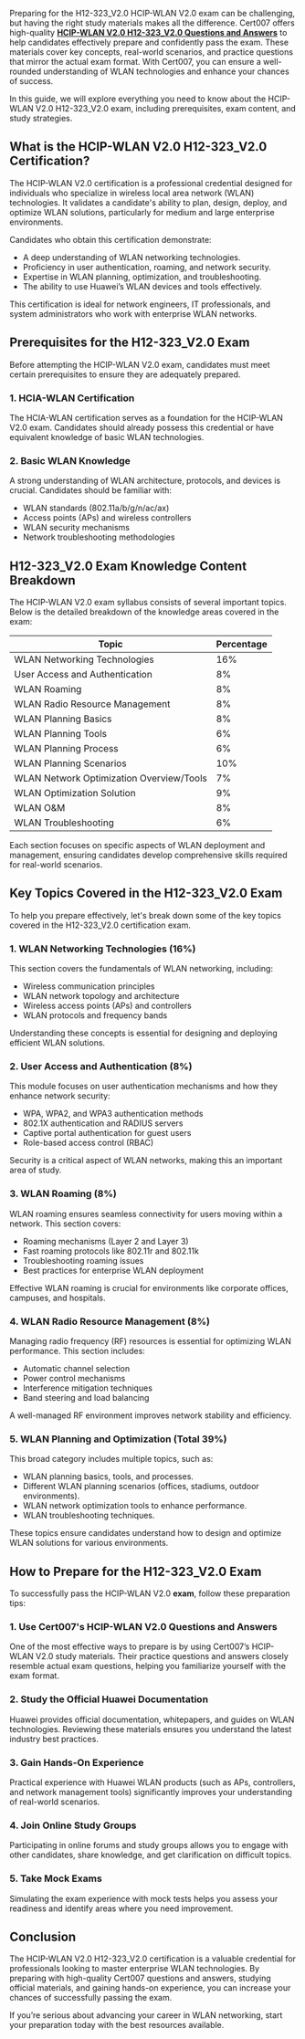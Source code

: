 Preparing for the H12-323_V2.0 HCIP-WLAN V2.0 exam can be challenging, but having the right study materials makes all the difference. Cert007 offers high-quality [**HCIP-WLAN V2.0 H12-323_V2.0 Questions and Answers**](https://www.cert007.com/exam/h12-323_v2-0/) to help candidates effectively prepare and confidently pass the exam. These materials cover key concepts, real-world scenarios, and practice questions that mirror the actual exam format. With Cert007, you can ensure a well-rounded understanding of WLAN technologies and enhance your chances of success.

In this guide, we will explore everything you need to know about the HCIP-WLAN V2.0 H12-323_V2.0 exam, including prerequisites, exam content, and study strategies.

## **What is the HCIP-WLAN V2.0 H12-323_V2.0 Certification?**

The HCIP-WLAN V2.0 certification is a professional credential designed for individuals who specialize in wireless local area network (WLAN) technologies. It validates a candidate's ability to plan, design, deploy, and optimize WLAN solutions, particularly for medium and large enterprise environments.

Candidates who obtain this certification demonstrate:

- A deep understanding of WLAN networking technologies.
- Proficiency in user authentication, roaming, and network security.
- Expertise in WLAN planning, optimization, and troubleshooting.
- The ability to use Huawei’s WLAN devices and tools effectively.

This certification is ideal for network engineers, IT professionals, and system administrators who work with enterprise WLAN networks.

## **Prerequisites for the H12-323_V2.0 Exam**

Before attempting the HCIP-WLAN V2.0 exam, candidates must meet certain prerequisites to ensure they are adequately prepared.

### **1. HCIA-WLAN Certification**

The HCIA-WLAN certification serves as a foundation for the HCIP-WLAN V2.0 exam. Candidates should already possess this credential or have equivalent knowledge of basic WLAN technologies.

### **2. Basic WLAN Knowledge**

A strong understanding of WLAN architecture, protocols, and devices is crucial. Candidates should be familiar with:

- WLAN standards (802.11a/b/g/n/ac/ax)
- Access points (APs) and wireless controllers
- WLAN security mechanisms
- Network troubleshooting methodologies

## **H12-323_V2.0 Exam Knowledge Content Breakdown**

The HCIP-WLAN V2.0 exam syllabus consists of several important topics. Below is the detailed breakdown of the knowledge areas covered in the exam:

| **Topic** | **Percentage** |
| --- | --- |
| WLAN Networking Technologies | 16% |
| User Access and Authentication | 8% |
| WLAN Roaming | 8% |
| WLAN Radio Resource Management | 8% |
| WLAN Planning Basics | 8% |
| WLAN Planning Tools | 6% |
| WLAN Planning Process | 6% |
| WLAN Planning Scenarios | 10% |
| WLAN Network Optimization Overview/Tools | 7% |
| WLAN Optimization Solution | 9% |
| WLAN O&M | 8% |
| WLAN Troubleshooting | 6% |

Each section focuses on specific aspects of WLAN deployment and management, ensuring candidates develop comprehensive skills required for real-world scenarios.

## **Key Topics Covered in the H12-323_V2.0 Exam**

To help you prepare effectively, let's break down some of the key topics covered in the H12-323_V2.0 certification exam.

### **1. WLAN Networking Technologies (16%)**

This section covers the fundamentals of WLAN networking, including:

- Wireless communication principles
- WLAN network topology and architecture
- Wireless access points (APs) and controllers
- WLAN protocols and frequency bands

Understanding these concepts is essential for designing and deploying efficient WLAN solutions.

### **2. User Access and Authentication (8%)**

This module focuses on user authentication mechanisms and how they enhance network security:

- WPA, WPA2, and WPA3 authentication methods
- 802.1X authentication and RADIUS servers
- Captive portal authentication for guest users
- Role-based access control (RBAC)

Security is a critical aspect of WLAN networks, making this an important area of study.

### **3. WLAN Roaming (8%)**

WLAN roaming ensures seamless connectivity for users moving within a network. This section covers:

- Roaming mechanisms (Layer 2 and Layer 3)
- Fast roaming protocols like 802.11r and 802.11k
- Troubleshooting roaming issues
- Best practices for enterprise WLAN deployment

Effective WLAN roaming is crucial for environments like corporate offices, campuses, and hospitals.

### **4. WLAN Radio Resource Management (8%)**

Managing radio frequency (RF) resources is essential for optimizing WLAN performance. This section includes:

- Automatic channel selection
- Power control mechanisms
- Interference mitigation techniques
- Band steering and load balancing

A well-managed RF environment improves network stability and efficiency.

### **5. WLAN Planning and Optimization (Total 39%)**

This broad category includes multiple topics, such as:

- WLAN planning basics, tools, and processes.
- Different WLAN planning scenarios (offices, stadiums, outdoor environments).
- WLAN network optimization tools to enhance performance.
- WLAN troubleshooting techniques.

These topics ensure candidates understand how to design and optimize WLAN solutions for various environments.

## **How to Prepare for the H12-323_V2.0 Exam**

To successfully pass the HCIP-WLAN V2.0 **exam**, follow these preparation tips:

### **1. Use Cert007's HCIP-WLAN V2.0 Questions and Answers**

One of the most effective ways to prepare is by using Cert007’s HCIP-WLAN V2.0 study materials. Their practice questions and answers closely resemble actual exam questions, helping you familiarize yourself with the exam format.

### **2. Study the Official Huawei Documentation**

Huawei provides official documentation, whitepapers, and guides on WLAN technologies. Reviewing these materials ensures you understand the latest industry best practices.

### **3. Gain Hands-On Experience**

Practical experience with Huawei WLAN products (such as APs, controllers, and network management tools) significantly improves your understanding of real-world scenarios.

### **4. Join Online Study Groups**

Participating in online forums and study groups allows you to engage with other candidates, share knowledge, and get clarification on difficult topics.

### **5. Take Mock Exams**

Simulating the exam experience with mock tests helps you assess your readiness and identify areas where you need improvement.

## **Conclusion**

The HCIP-WLAN V2.0 H12-323_V2.0 certification is a valuable credential for professionals looking to master enterprise WLAN technologies. By preparing with high-quality Cert007 questions and answers, studying official materials, and gaining hands-on experience, you can increase your chances of successfully passing the exam.

If you’re serious about advancing your career in WLAN networking, start your preparation today with the best resources available.

